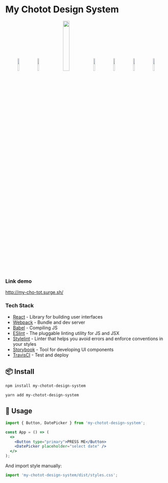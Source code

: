 # My Chotot Design System

<div align="center">
  <img src="https://seeklogo.com/images/R/react-logo-7B3CE81517-seeklogo.com.png" width="10%" />
  &nbsp;
  <img src="https://github.com/webpack/media/blob/master/logo/icon-square-big.svg" width="10%" />
  &nbsp;
  <img src="https://d33wubrfki0l68.cloudfront.net/7a197cfe44548cc1a3f581152af70a3051e11671/78df8/img/babel.svg" width="20%" />
  &nbsp;
  <img src="https://eslint.org/assets/img/logo.svg" width="10%" />
  &nbsp;
  <img src="https://seeklogo.com/images/S/stylelint-logo-631B4EAA36-seeklogo.com.png" width="10%" />
   &nbsp;
  <img src="https://raw.githubusercontent.com/react-theming/storybook-addon-material-ui/master/docs/logos/Storybook.png" width="10%" />
  &nbsp;
  <img src="https://travis-ci.com/images/logos/TravisCI-Mascot-1.png" width="10%" />
</div>

### Link demo
http://my-cho-tot.surge.sh/

### Tech Stack
- [React][reactjs] - Library for building user interfaces
- [Webpack][webpack] - Bundle and dev server
- [Babel][babeljs] - Compiling JS
- [ESlint][eslint] - The pluggable linting utility for JS and JSX
- [Stylelint][stylelint] - Linter that helps you avoid errors and enforce conventions in your styles
- [Storybook][storybook] - Tool for developing UI components
- [TravisCI][travis-ci] - Test and deploy

## 📦 Install

```bash
npm install my-chotot-design-system
```

```bash
yarn add my-chotot-design-system
```

## 🔨 Usage

```jsx
import { Button, DatePicker } from 'my-chotot-design-system';

const App = () => (
  <>
    <Button type="primary">PRESS ME</Button>
    <DatePicker placeholder="select date" />
  </>
);
```
And import style manually:

```jsx
import 'my-chotot-design-system/dist/styles.css';
```

[reactjs]: https://reactjs.org
[babeljs]: https://babeljs.io
[webpack]: https://webpack.js.org
[eslint]: https://eslint.org
[stylelint]: https://stylelint.io
[storybook]: https://storybook.js.org
[travis-ci]: https://travis-ci.org
